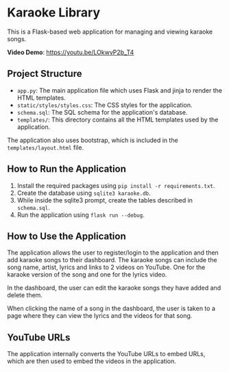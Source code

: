 # Karaoke Library

This is a Flask-based web application for managing and viewing karaoke songs.

**Video Demo**:  <https://youtu.be/LOkwvP2b_T4>

## Project Structure

- `app.py`: The main application file which uses Flask and jinja to render the HTML templates.
- `static/styles/styles.css`: The CSS styles for the application.
- `schema.sql`: The SQL schema for the application's database.
- `templates/`: This directory contains all the HTML templates used by the application.

The application also uses bootstrap, which is included in the `templates/layout.html` file.

## How to Run the Application

1. Install the required packages using `pip install -r requirements.txt`.
2. Create the database using `sqlite3 karaoke.db`.
3. While inside the sqlite3 prompt, create the tables described in `schema.sql`.
4. Run the application using `flask run --debug`.

## How to Use the Application

The application allows the user to register/login to the application and then add karaoke songs to their dashboard.
The karaoke songs can include the song name, artist, lyrics and links to 2 videos on YouTube. One for the karaoke version of the song and one for the lyrics video.

In the dashboard, the user can edit the karaoke songs they have added and delete them.

When clicking the name of a song in the dashboard, the user is taken to a page where they can view the lyrics and the videos for that song.

## YouTube URLs

The application internally converts the YouTube URLs to embed URLs, which are then used to embed the videos in the application.
